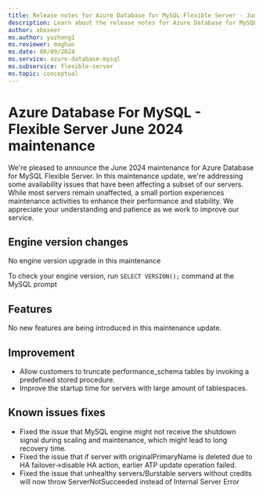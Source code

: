 ```yaml
---
title: Release notes for Azure Database for MySQL Flexible Server - June 2024
description: Learn about the release notes for Azure Database for MySQL Flexible Server June 2024.
author: xboxeer
ms.author: yuzheng1
ms.reviewer: maghan
ms.date: 08/09/2024
ms.service: azure-database-mysql
ms.subservice: flexible-server
ms.topic: conceptual
---
```


# Azure Database For MySQL - Flexible Server June 2024 maintenance

We're pleased to announce the June 2024 maintenance for Azure Database for MySQL Flexible Server. In this maintenance update, we're addressing some availability issues that have been affecting a subset of our servers. While most servers remain unaffected, a small portion experiences maintenance activities to enhance their performance and stability. We appreciate your understanding and patience as we work to improve our service.

## Engine version changes

No engine version upgrade in this maintenance

To check your engine version, run `SELECT VERSION();` command at the MySQL prompt

## Features

No new features are being introduced in this maintenance update.

## Improvement

- Allow customers to truncate performance_schema tables by invoking a predefined stored procedure.
- Improve the startup time for servers with large amount of tablespaces.

## Known issues fixes

- Fixed the issue that MySQL engine might not receive the shutdown signal during scaling and maintenance, which might lead to long recovery time.
- Fixed the issue that if server with originalPrimaryName is deleted due to HA failover->disable HA action, earlier ATP update operation failed.
- Fixed the issue that unhealthy servers/Burstable servers without credits will now throw ServerNotSucceeded instead of Internal Server Error
